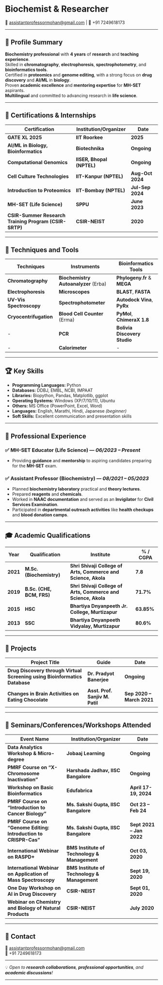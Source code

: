 # Biochemist & Researcher  
📧 [assistantprofessormohan@gmail.com](mailto:assistantprofessormohan@gmail.com) | 📱 +91 7249618173  

---

## 🧪 Profile Summary  
**Biochemistry professional** with **4 years** of **research** and **teaching experience**.  
Skilled in **chromatography**, **electrophoresis**, **spectrophotometry**, and **bioinformatics tools**.  
Certified in **proteomics** and **genome editing**, with a strong focus on **drug discovery** and **AI/ML** in **biology**.  
Proven **academic excellence** and **mentoring expertise** for **MH-SET** aspirants.  
**Multilingual** and committed to advancing research in **life science**.  

---
## 🏅 Certifications & Internships  

| **Certification** | **Institution/Organizer** | **Date** |
|------------------|--------------------------|----------|
| **GATE XL 2025** | **IIT Roorkee** | **2025** |
| **AI/ML in Biology, Bioinformatics** | **Biotechnika** | **Ongoing** |
| **Computational Genomics** | **IISER, Bhopal (NPTEL)** | **Ongoing** |
| **Cell Culture Technologies** | **IIT-Kanpur (NPTEL)** | **Aug-Oct 2024** |
| **Introduction to Proteomics** | **IIT-Bombay (NPTEL)** | **Jul-Sep 2024** |
| **MH-SET (Life Science)** | **SPPU** | **June 2023** |
| **CSIR-Summer Research Training Program (CSIR-SRTP)** | **CSIR-NEIST** | **2020** |

---

## 🧠 Techniques and Tools  

| **Techniques** | **Instruments** | **Bioinformatics Tools** |
|---------------|-----------------|--------------------------|
| **Chromatography** | **Biochemistry Autoanalyzer** (Erba) | **Phylogeny.fr** & **MEGA** |
| **Electrophoresis** | **Microscopes** | **BLAST**, **FASTA** |
| **UV-Vis Spectroscopy** | **Spectrophotometer** | **Autodock Vina**, **PyRx** |
| **Cryocentrifugation** | **Blood Cell Counter** (Erma) | **PyMol**, **ChimeraX 1.8** |
| - | **PCR** | **Bolivia Discovery Studio** |
| - | **Calorimeter** | - |

---

## 🏆 Key Skills  

- **Programming Languages:** Python  
- **Databases:** DDBJ, EMBL, NCBI, IMPAAT  
- **Libraries:** Biopython, Pandas, Matplotlib, ggplot  
- **Operating Systems:** Windows (XP/7/10/11), Ubuntu  
- **Others:** MS Office (PowerPoint, Excel, Word)  
- **Languages:** English, Marathi, Hindi, Japanese *(beginner)*  
- **Soft Skills:** Excellent communication and presentation skills  

---

## 💼 Professional Experience  

### ✅ MH-SET Educator (Life Science) — *06/2023 – Present*  
- Providing **guidance** and **mentorship** to aspiring candidates preparing for the **MH-SET** exam.  

### ✅ Assistant Professor (Biochemistry) — *08/2021 – 05/2023*  
- Planned **biochemistry laboratory** practical and **theory lectures**.  
- Prepared **reagents** and **chemicals**.  
- Worked in **NAAC documentation** and served as an **Invigilator** for **Civil Services Examination**.  
- Participated in **departmental outreach activities** like **health checkups** and **blood donation camps**.  

---

## 🎓 Academic Qualifications  

| **Year** | **Qualification** | **Institute** | **% / CGPA** |
|----------|------------------|---------------|---------------|
| **2021**     | **M.Sc. (Biochemistry)** | **Shri Shivaji College of Arts, Commerce and Science, Akola** | **7.8** |
| **2019**     | **B.Sc. (CHE, BCM, FRS)** | **Shri Shivaji College of Arts, Commerce and Science, Akola** | **71.7%** |
| **2015**     | **HSC** | **Bhartiya Dnyanpeeth Jr. College, Murtizapur** | **63.85%** |
| **2013**     | **SSC** | **Bhartiya Dnyanpeeth Vidyalay, Murtizapur** | **80.6%** |

---

## 🔬 Projects  

| **Project Title** | **Guide** | **Date** |
|------------------|-----------|----------|
| **Drug Discovery through Virtual Screening using Bioinformatics Database** | **Dr. Pradyot Banerjee** | **Ongoing** |
| **Changes in Brain Activities on Eating Chocolate** | **Asst. Prof. Sanjiv M. Patil** | **Sep 2020 – March 2021** |

---

## 🎯 Seminars/Conferences/Workshops Attended  

| **Event Name** | **Institution/Organizer** | **Date** |
|---------------|---------------------------|----------|
| **Data Analytics Workshop & Micro-degree** | **Jobaaj Learning** | **Ongoing** |
| **PMRF Course on “X-Chromosome Inactivation”** | **Harshada Jadhav, IISC Bangalore** | **Ongoing** |
| **Workshop on Basic Bioinformatics** | **Edufabrica** | **April 17-19, 2024** |
| **PMRF Course on “Introduction to Cancer Biology”** | **Ms. Sakshi Gupta, IISC Bangalore** | **Oct 23 – Feb 24** |
| **PMRF Course on “Genome Editing: Introduction to CRISPR-Cas”** | **Ms. Sakshi Gupta, IISC Bangalore** | **Sept 2021 – Jan 2022** |
| **International Webinar on RASPD+** | **BMS Institute of Technology & Management** | **Oct 03, 2020** |
| **International Webinar on Application of Mass Spectroscopy** | **BMS Institute of Technology & Management** | **Sept 19, 2020** |
| **One Day Workshop on AI in Drug Discovery** | **CSIR-NEIST** | **Sept 01, 2020** |
| **Webinar on Chemistry and Biology of Natural Products** | **CSIR-NEIST** | **July 2020** |


---

## 📢 Contact  
📧 [assistantprofessormohan@gmail.com](mailto:assistantprofessormohan@gmail.com)  
📱 +91 7249618173  

---

💡 *Open to **research collaborations**, **professional opportunities**, and **academic discussions**!*  

---

